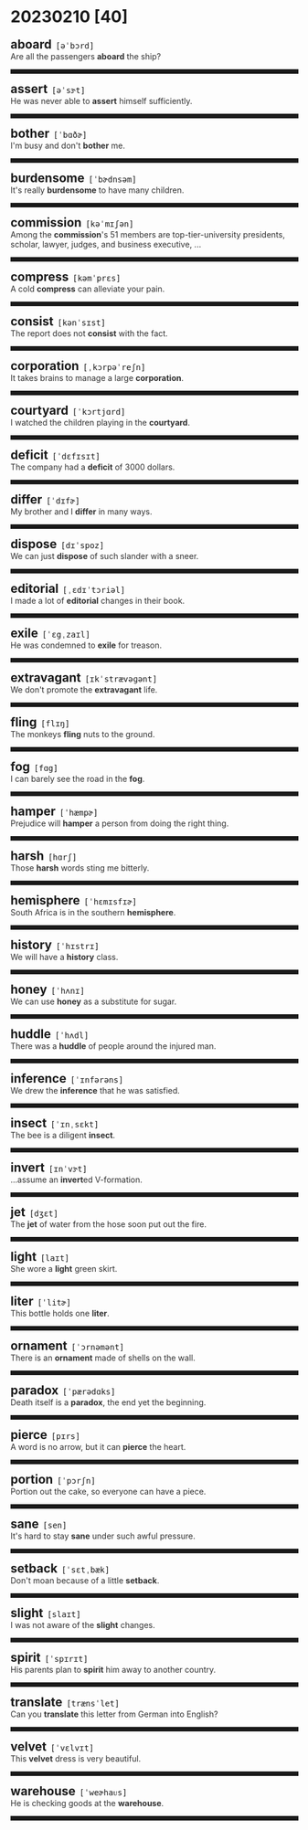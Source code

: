 <style>
/*不显示details的三角符号*/
details > summary::marker {
    display: none;
    content: none;
}
/*去掉外边框*/
details summary{
    outline:none;
    cursor:pointer;/*鼠标放上去之后变成手型*/
}
/*去掉前面默认的小黑三角*/
details summary::-webkit-details-marker{
    display:none; 
}
</style>
# 20230210 [40]  

<div style="display: flex;align-items: baseline;">
    <h2 style="margin-bottom: 0;margin-top: 0">aboard</h2>
    <p style="padding:0 .5em; margin: 0;font-family: monospace;">[əˈbɔrd]</p>
    <p class="interpretation_62863" style="display:none ;padding:0 .5em; margin: 0; white-space: nowrap;overflow: hidden;text-overflow: ellipsis;">adv. 在车上；在火车上；在船上；在飞机上
prep. 上车；上火车；上船；上飞机</p>
</div>
<details class="details_62863">
    <summary style="color: #303030;">Are all the passengers <strong>aboard</strong> the ship?</summary>
    所有的乘客都上船了吗？
</details>
<hr style="padding-bottom: 0.5em;" />


<div style="display: flex;align-items: baseline;">
    <h2 style="margin-bottom: 0;margin-top: 0">assert</h2>
    <p style="padding:0 .5em; margin: 0;font-family: monospace;">[əˈsɝt]</p>
    <p class="interpretation_62863" style="display:none ;padding:0 .5em; margin: 0; white-space: nowrap;overflow: hidden;text-overflow: ellipsis;">v. 断言；宣称；坚持；维护</p>
</div>
<details class="details_62863">
    <summary style="color: #303030;">He was never able to <strong>assert</strong> himself sufficiently.</summary>
    他从来不能充分地维护自己的权利。
</details>
<hr style="padding-bottom: 0.5em;" />


<div style="display: flex;align-items: baseline;">
    <h2 style="margin-bottom: 0;margin-top: 0">bother</h2>
    <p style="padding:0 .5em; margin: 0;font-family: monospace;">[ˈbɑðɚ]</p>
    <p class="interpretation_62863" style="display:none ;padding:0 .5em; margin: 0; white-space: nowrap;overflow: hidden;text-overflow: ellipsis;">v. 打扰；麻烦；烦扰</p>
</div>
<details class="details_62863">
    <summary style="color: #303030;">I'm busy and don't <strong>bother</strong> me.</summary>
    我正忙着，不要打扰我。
</details>
<hr style="padding-bottom: 0.5em;" />


<div style="display: flex;align-items: baseline;">
    <h2 style="margin-bottom: 0;margin-top: 0">burdensome</h2>
    <p style="padding:0 .5em; margin: 0;font-family: monospace;">[ˈbɚdnsəm]</p>
    <p class="interpretation_62863" style="display:none ;padding:0 .5em; margin: 0; white-space: nowrap;overflow: hidden;text-overflow: ellipsis;">adj. 繁重的；累赘的；难于负担的</p>
</div>
<details class="details_62863">
    <summary style="color: #303030;">It's really <strong>burdensome</strong> to have many children.</summary>
    孩子多了真累赘。
</details>
<hr style="padding-bottom: 0.5em;" />


<div style="display: flex;align-items: baseline;">
    <h2 style="margin-bottom: 0;margin-top: 0">commission</h2>
    <p style="padding:0 .5em; margin: 0;font-family: monospace;">[kəˈmɪʃən]</p>
    <p class="interpretation_62863" style="display:none ;padding:0 .5em; margin: 0; white-space: nowrap;overflow: hidden;text-overflow: ellipsis;">n. 委员会；佣金
v. 委托；委任</p>
</div>
<details class="details_62863">
    <summary style="color: #303030;">Among the <strong>commission</strong>'s 51 members are top-tier-university presidents, scholar, lawyer, judges, and business executive, ...</summary>
    委员会的51名成员中，有顶尖大学的校长、学者、律师、法官、公司高管……
</details>
<hr style="padding-bottom: 0.5em;" />


<div style="display: flex;align-items: baseline;">
    <h2 style="margin-bottom: 0;margin-top: 0">compress</h2>
    <p style="padding:0 .5em; margin: 0;font-family: monospace;">[kəmˈprɛs]</p>
    <p class="interpretation_62863" style="display:none ;padding:0 .5em; margin: 0; white-space: nowrap;overflow: hidden;text-overflow: ellipsis;">v. 压缩；压榨
n. （外科）敷布</p>
</div>
<details class="details_62863">
    <summary style="color: #303030;">A cold <strong>compress</strong> can alleviate your pain.</summary>
    冷敷能帮你减轻疼痛。
</details>
<hr style="padding-bottom: 0.5em;" />


<div style="display: flex;align-items: baseline;">
    <h2 style="margin-bottom: 0;margin-top: 0">consist</h2>
    <p style="padding:0 .5em; margin: 0;font-family: monospace;">[kənˈsɪst]</p>
    <p class="interpretation_62863" style="display:none ;padding:0 .5em; margin: 0; white-space: nowrap;overflow: hidden;text-overflow: ellipsis;">v. 由…组成；在于；一致；符合</p>
</div>
<details class="details_62863">
    <summary style="color: #303030;">The report does not <strong>consist</strong> with the fact.</summary>
    那报导与事实不符合。
</details>
<hr style="padding-bottom: 0.5em;" />


<div style="display: flex;align-items: baseline;">
    <h2 style="margin-bottom: 0;margin-top: 0">corporation</h2>
    <p style="padding:0 .5em; margin: 0;font-family: monospace;">[ˌkɔrpəˈreʃn]</p>
    <p class="interpretation_62863" style="display:none ;padding:0 .5em; margin: 0; white-space: nowrap;overflow: hidden;text-overflow: ellipsis;">n. 公司；企业</p>
</div>
<details class="details_62863">
    <summary style="color: #303030;">It takes brains to manage a large <strong>corporation</strong>.</summary>
    管理大公司需要有头脑。
</details>
<hr style="padding-bottom: 0.5em;" />


<div style="display: flex;align-items: baseline;">
    <h2 style="margin-bottom: 0;margin-top: 0">courtyard</h2>
    <p style="padding:0 .5em; margin: 0;font-family: monospace;">[ˈkɔrtjɑrd]</p>
    <p class="interpretation_62863" style="display:none ;padding:0 .5em; margin: 0; white-space: nowrap;overflow: hidden;text-overflow: ellipsis;">n. 庭院；院子</p>
</div>
<details class="details_62863">
    <summary style="color: #303030;">I watched the children playing in the <strong>courtyard</strong>.</summary>
    我看着孩子们在庭院玩耍。
</details>
<hr style="padding-bottom: 0.5em;" />


<div style="display: flex;align-items: baseline;">
    <h2 style="margin-bottom: 0;margin-top: 0">deficit</h2>
    <p style="padding:0 .5em; margin: 0;font-family: monospace;">[ˈdɛfɪsɪt]</p>
    <p class="interpretation_62863" style="display:none ;padding:0 .5em; margin: 0; white-space: nowrap;overflow: hidden;text-overflow: ellipsis;">n. 不足额；赤字；亏损</p>
</div>
<details class="details_62863">
    <summary style="color: #303030;">The company had a <strong>deficit</strong> of 3000 dollars.</summary>
    这家公司亏空3000美元。
</details>
<hr style="padding-bottom: 0.5em;" />


<div style="display: flex;align-items: baseline;">
    <h2 style="margin-bottom: 0;margin-top: 0">differ</h2>
    <p style="padding:0 .5em; margin: 0;font-family: monospace;">[ˈdɪfɚ]</p>
    <p class="interpretation_62863" style="display:none ;padding:0 .5em; margin: 0; white-space: nowrap;overflow: hidden;text-overflow: ellipsis;">v. 与…不同；与…相异</p>
</div>
<details class="details_62863">
    <summary style="color: #303030;">My brother and I <strong>differ</strong> in many ways.</summary>
    我和我兄弟在许多方面都不同。
</details>
<hr style="padding-bottom: 0.5em;" />


<div style="display: flex;align-items: baseline;">
    <h2 style="margin-bottom: 0;margin-top: 0">dispose</h2>
    <p style="padding:0 .5em; margin: 0;font-family: monospace;">[dɪˈspoz]</p>
    <p class="interpretation_62863" style="display:none ;padding:0 .5em; margin: 0; white-space: nowrap;overflow: hidden;text-overflow: ellipsis;">v. 安排；处置；处理；除去；有…倾向；有意于</p>
</div>
<details class="details_62863">
    <summary style="color: #303030;">We can just <strong>dispose</strong> of such slander with a sneer.</summary>
    面对这种诋毁，我们只有冷笑置之。
</details>
<hr style="padding-bottom: 0.5em;" />


<div style="display: flex;align-items: baseline;">
    <h2 style="margin-bottom: 0;margin-top: 0">editorial</h2>
    <p style="padding:0 .5em; margin: 0;font-family: monospace;">[ˌɛdɪˈtɔriəl]</p>
    <p class="interpretation_62863" style="display:none ;padding:0 .5em; margin: 0; white-space: nowrap;overflow: hidden;text-overflow: ellipsis;">adj. 编辑的；社论的
n. 社论</p>
</div>
<details class="details_62863">
    <summary style="color: #303030;">I made a lot of <strong>editorial</strong> changes in their book.</summary>
    我在他们的书上做了许多编辑上的修改。
</details>
<hr style="padding-bottom: 0.5em;" />


<div style="display: flex;align-items: baseline;">
    <h2 style="margin-bottom: 0;margin-top: 0">exile</h2>
    <p style="padding:0 .5em; margin: 0;font-family: monospace;">[ˈɛgˌzaɪl]</p>
    <p class="interpretation_62863" style="display:none ;padding:0 .5em; margin: 0; white-space: nowrap;overflow: hidden;text-overflow: ellipsis;">n. 流放；放逐；流亡
v. 流放；放逐；流亡</p>
</div>
<details class="details_62863">
    <summary style="color: #303030;">He was condemned to <strong>exile</strong> for treason.</summary>
    他因叛国罪被判处流放。
</details>
<hr style="padding-bottom: 0.5em;" />


<div style="display: flex;align-items: baseline;">
    <h2 style="margin-bottom: 0;margin-top: 0">extravagant</h2>
    <p style="padding:0 .5em; margin: 0;font-family: monospace;">[ɪkˈstrævəɡənt]</p>
    <p class="interpretation_62863" style="display:none ;padding:0 .5em; margin: 0; white-space: nowrap;overflow: hidden;text-overflow: ellipsis;">adj. 奢侈的；过度的</p>
</div>
<details class="details_62863">
    <summary style="color: #303030;">We don't promote the <strong>extravagant</strong> life.</summary>
    我们不提倡生活铺张。
</details>
<hr style="padding-bottom: 0.5em;" />


<div style="display: flex;align-items: baseline;">
    <h2 style="margin-bottom: 0;margin-top: 0">fling</h2>
    <p style="padding:0 .5em; margin: 0;font-family: monospace;">[flɪŋ]</p>
    <p class="interpretation_62863" style="display:none ;padding:0 .5em; margin: 0; white-space: nowrap;overflow: hidden;text-overflow: ellipsis;">v. 投；掷；猛扔</p>
</div>
<details class="details_62863">
    <summary style="color: #303030;">The monkeys <strong>fling</strong> nuts to the ground.</summary>
    猴子往地面猛扔坚果。
</details>
<hr style="padding-bottom: 0.5em;" />


<div style="display: flex;align-items: baseline;">
    <h2 style="margin-bottom: 0;margin-top: 0">fog</h2>
    <p style="padding:0 .5em; margin: 0;font-family: monospace;">[fɑg]</p>
    <p class="interpretation_62863" style="display:none ;padding:0 .5em; margin: 0; white-space: nowrap;overflow: hidden;text-overflow: ellipsis;">n. 雾</p>
</div>
<details class="details_62863">
    <summary style="color: #303030;">I can barely see the road in the <strong>fog</strong>.</summary>
    我在雾中几乎不能看清路。
</details>
<hr style="padding-bottom: 0.5em;" />


<div style="display: flex;align-items: baseline;">
    <h2 style="margin-bottom: 0;margin-top: 0">hamper</h2>
    <p style="padding:0 .5em; margin: 0;font-family: monospace;">[ˈhæmpɚ]</p>
    <p class="interpretation_62863" style="display:none ;padding:0 .5em; margin: 0; white-space: nowrap;overflow: hidden;text-overflow: ellipsis;">v. 阻碍；妨碍
n. （带盖）篮子</p>
</div>
<details class="details_62863">
    <summary style="color: #303030;">Prejudice will <strong>hamper</strong> a person from doing the right thing.</summary>
    偏见会妨碍人做正确的事情。
</details>
<hr style="padding-bottom: 0.5em;" />


<div style="display: flex;align-items: baseline;">
    <h2 style="margin-bottom: 0;margin-top: 0">harsh</h2>
    <p style="padding:0 .5em; margin: 0;font-family: monospace;">[hɑrʃ]</p>
    <p class="interpretation_62863" style="display:none ;padding:0 .5em; margin: 0; white-space: nowrap;overflow: hidden;text-overflow: ellipsis;">adj. 严厉的；严酷的；刺耳的</p>
</div>
<details class="details_62863">
    <summary style="color: #303030;">Those <strong>harsh</strong> words sting me bitterly.</summary>
    那些严厉的言辞刺痛了我。
</details>
<hr style="padding-bottom: 0.5em;" />


<div style="display: flex;align-items: baseline;">
    <h2 style="margin-bottom: 0;margin-top: 0">hemisphere</h2>
    <p style="padding:0 .5em; margin: 0;font-family: monospace;">[ˈhɛmɪsfɪɚ]</p>
    <p class="interpretation_62863" style="display:none ;padding:0 .5em; margin: 0; white-space: nowrap;overflow: hidden;text-overflow: ellipsis;">n. 半球体；半个球</p>
</div>
<details class="details_62863">
    <summary style="color: #303030;">South Africa is in the southern <strong>hemisphere</strong>.</summary>
    南非部位于南半球。
</details>
<hr style="padding-bottom: 0.5em;" />


<div style="display: flex;align-items: baseline;">
    <h2 style="margin-bottom: 0;margin-top: 0">history</h2>
    <p style="padding:0 .5em; margin: 0;font-family: monospace;">[ˈhɪstrɪ]</p>
    <p class="interpretation_62863" style="display:none ;padding:0 .5em; margin: 0; white-space: nowrap;overflow: hidden;text-overflow: ellipsis;">n. 历史；历史学</p>
</div>
<details class="details_62863">
    <summary style="color: #303030;">We will have a <strong>history</strong> class.</summary>
    我们将要上历史课了。
</details>
<hr style="padding-bottom: 0.5em;" />


<div style="display: flex;align-items: baseline;">
    <h2 style="margin-bottom: 0;margin-top: 0">honey</h2>
    <p style="padding:0 .5em; margin: 0;font-family: monospace;">[ˈhʌnɪ]</p>
    <p class="interpretation_62863" style="display:none ;padding:0 .5em; margin: 0; white-space: nowrap;overflow: hidden;text-overflow: ellipsis;">n. 蜂蜜；甜蜜；宝贝</p>
</div>
<details class="details_62863">
    <summary style="color: #303030;">We can use <strong>honey</strong> as a substitute for sugar.</summary>
    我们可以蜂蜜作为糖的代替品。
</details>
<hr style="padding-bottom: 0.5em;" />


<div style="display: flex;align-items: baseline;">
    <h2 style="margin-bottom: 0;margin-top: 0">huddle</h2>
    <p style="padding:0 .5em; margin: 0;font-family: monospace;">[ˈhʌdl]</p>
    <p class="interpretation_62863" style="display:none ;padding:0 .5em; margin: 0; white-space: nowrap;overflow: hidden;text-overflow: ellipsis;">n. 挤作一团；缩成一堆；拥挤
v. 拥挤；挤作一团</p>
</div>
<details class="details_62863">
    <summary style="color: #303030;">There was a <strong>huddle</strong> of people around the injured man.</summary>
    拥挤的一群人围着受伤的人。
</details>
<hr style="padding-bottom: 0.5em;" />


<div style="display: flex;align-items: baseline;">
    <h2 style="margin-bottom: 0;margin-top: 0">inference</h2>
    <p style="padding:0 .5em; margin: 0;font-family: monospace;">[ˈɪnfərəns]</p>
    <p class="interpretation_62863" style="display:none ;padding:0 .5em; margin: 0; white-space: nowrap;overflow: hidden;text-overflow: ellipsis;">n. 推论；推断</p>
</div>
<details class="details_62863">
    <summary style="color: #303030;">We drew the <strong>inference</strong> that he was satisfied.</summary>
    我们推断出他很满意。
</details>
<hr style="padding-bottom: 0.5em;" />


<div style="display: flex;align-items: baseline;">
    <h2 style="margin-bottom: 0;margin-top: 0">insect</h2>
    <p style="padding:0 .5em; margin: 0;font-family: monospace;">[ˈɪnˌsɛkt]</p>
    <p class="interpretation_62863" style="display:none ;padding:0 .5em; margin: 0; white-space: nowrap;overflow: hidden;text-overflow: ellipsis;">n. 昆虫</p>
</div>
<details class="details_62863">
    <summary style="color: #303030;">The bee is a diligent <strong>insect</strong>.</summary>
    蜜蜂是勤劳的昆虫。
</details>
<hr style="padding-bottom: 0.5em;" />


<div style="display: flex;align-items: baseline;">
    <h2 style="margin-bottom: 0;margin-top: 0">invert</h2>
    <p style="padding:0 .5em; margin: 0;font-family: monospace;">[ɪnˈvɝt]</p>
    <p class="interpretation_62863" style="display:none ;padding:0 .5em; margin: 0; white-space: nowrap;overflow: hidden;text-overflow: ellipsis;">v. 使倒置；使颠倒</p>
</div>
<details class="details_62863">
    <summary style="color: #303030;">...assume an <strong>invert</strong>ed V-formation.</summary>
    采用反v字形编排。
</details>
<hr style="padding-bottom: 0.5em;" />


<div style="display: flex;align-items: baseline;">
    <h2 style="margin-bottom: 0;margin-top: 0">jet</h2>
    <p style="padding:0 .5em; margin: 0;font-family: monospace;">[dʒɛt]</p>
    <p class="interpretation_62863" style="display:none ;padding:0 .5em; margin: 0; white-space: nowrap;overflow: hidden;text-overflow: ellipsis;">n. 射流；气流；喷射口；喷气式飞机
v. 喷射</p>
</div>
<details class="details_62863">
    <summary style="color: #303030;">The <strong>jet</strong> of water from the hose soon put out the fire.</summary>
    救火水管中射出的水很快就把火扑灭了。
</details>
<hr style="padding-bottom: 0.5em;" />


<div style="display: flex;align-items: baseline;">
    <h2 style="margin-bottom: 0;margin-top: 0">light</h2>
    <p style="padding:0 .5em; margin: 0;font-family: monospace;">[laɪt]</p>
    <p class="interpretation_62863" style="display:none ;padding:0 .5em; margin: 0; white-space: nowrap;overflow: hidden;text-overflow: ellipsis;">n. 光；灯；光线
adj. 轻的；浅的；明亮的；少量的
v. 点燃；照亮</p>
</div>
<details class="details_62863">
    <summary style="color: #303030;">She wore a <strong>light</strong> green skirt.</summary>
    她穿着一件浅绿色的裙子。
</details>
<hr style="padding-bottom: 0.5em;" />


<div style="display: flex;align-items: baseline;">
    <h2 style="margin-bottom: 0;margin-top: 0">liter</h2>
    <p style="padding:0 .5em; margin: 0;font-family: monospace;">[ˈlitɚ]</p>
    <p class="interpretation_62863" style="display:none ;padding:0 .5em; margin: 0; white-space: nowrap;overflow: hidden;text-overflow: ellipsis;">n. 公升</p>
</div>
<details class="details_62863">
    <summary style="color: #303030;">This bottle holds one <strong>liter</strong>.</summary>
    这个瓶子能装一公升。
</details>
<hr style="padding-bottom: 0.5em;" />


<div style="display: flex;align-items: baseline;">
    <h2 style="margin-bottom: 0;margin-top: 0">ornament</h2>
    <p style="padding:0 .5em; margin: 0;font-family: monospace;">[ˈɔrnəmənt]</p>
    <p class="interpretation_62863" style="display:none ;padding:0 .5em; margin: 0; white-space: nowrap;overflow: hidden;text-overflow: ellipsis;">n. 装饰；装饰品
v. 装饰；美化</p>
</div>
<details class="details_62863">
    <summary style="color: #303030;">There is an <strong>ornament</strong> made of shells on the wall.</summary>
    墙上有一个贝壳做成的装饰品。
</details>
<hr style="padding-bottom: 0.5em;" />


<div style="display: flex;align-items: baseline;">
    <h2 style="margin-bottom: 0;margin-top: 0">paradox</h2>
    <p style="padding:0 .5em; margin: 0;font-family: monospace;">[ˈpærədɑks]</p>
    <p class="interpretation_62863" style="display:none ;padding:0 .5em; margin: 0; white-space: nowrap;overflow: hidden;text-overflow: ellipsis;">n. 悖论；矛盾</p>
</div>
<details class="details_62863">
    <summary style="color: #303030;">Death itself is a <strong>paradox</strong>, the end yet the beginning.</summary>
    死亡本身就是一个悖论，它既是结束又是开始。
</details>
<hr style="padding-bottom: 0.5em;" />


<div style="display: flex;align-items: baseline;">
    <h2 style="margin-bottom: 0;margin-top: 0">pierce</h2>
    <p style="padding:0 .5em; margin: 0;font-family: monospace;">[pɪrs]</p>
    <p class="interpretation_62863" style="display:none ;padding:0 .5em; margin: 0; white-space: nowrap;overflow: hidden;text-overflow: ellipsis;">v. 刺穿；戳入</p>
</div>
<details class="details_62863">
    <summary style="color: #303030;">A word is no arrow, but it can <strong>pierce</strong> the heart.</summary>
    言语虽非箭，却能刺人心。
</details>
<hr style="padding-bottom: 0.5em;" />


<div style="display: flex;align-items: baseline;">
    <h2 style="margin-bottom: 0;margin-top: 0">portion</h2>
    <p style="padding:0 .5em; margin: 0;font-family: monospace;">[ˈpɔrʃn]</p>
    <p class="interpretation_62863" style="display:none ;padding:0 .5em; margin: 0; white-space: nowrap;overflow: hidden;text-overflow: ellipsis;">n. 部分；一份
v. 分配；把…分成份额</p>
</div>
<details class="details_62863">
    <summary style="color: #303030;">Portion out the cake, so everyone can have a piece.</summary>
    将蛋糕切成多块，那么每人都可得一份。
</details>
<hr style="padding-bottom: 0.5em;" />


<div style="display: flex;align-items: baseline;">
    <h2 style="margin-bottom: 0;margin-top: 0">sane</h2>
    <p style="padding:0 .5em; margin: 0;font-family: monospace;">[sen]</p>
    <p class="interpretation_62863" style="display:none ;padding:0 .5em; margin: 0; white-space: nowrap;overflow: hidden;text-overflow: ellipsis;">adj. 心智健全的；头脑清醒的；明智的</p>
</div>
<details class="details_62863">
    <summary style="color: #303030;">It's hard to stay <strong>sane</strong> under such awful pressure.</summary>
    在如此可怕的压力下很难保持理智。
</details>
<hr style="padding-bottom: 0.5em;" />


<div style="display: flex;align-items: baseline;">
    <h2 style="margin-bottom: 0;margin-top: 0">setback</h2>
    <p style="padding:0 .5em; margin: 0;font-family: monospace;">[ˈsɛtˌbæk]</p>
    <p class="interpretation_62863" style="display:none ;padding:0 .5em; margin: 0; white-space: nowrap;overflow: hidden;text-overflow: ellipsis;">n. 退步；挫折</p>
</div>
<details class="details_62863">
    <summary style="color: #303030;">Don't moan because of a little <strong>setback</strong>.</summary>
    不要受了一点挫折就唉声叹气。
</details>
<hr style="padding-bottom: 0.5em;" />


<div style="display: flex;align-items: baseline;">
    <h2 style="margin-bottom: 0;margin-top: 0">slight</h2>
    <p style="padding:0 .5em; margin: 0;font-family: monospace;">[slaɪt]</p>
    <p class="interpretation_62863" style="display:none ;padding:0 .5em; margin: 0; white-space: nowrap;overflow: hidden;text-overflow: ellipsis;">adj. 轻微的；微小的；细瘦的
n. 轻慢
v. 轻视</p>
</div>
<details class="details_62863">
    <summary style="color: #303030;">I was not aware of the <strong>slight</strong> changes.</summary>
    我没有察觉到这细微的变化。
</details>
<hr style="padding-bottom: 0.5em;" />


<div style="display: flex;align-items: baseline;">
    <h2 style="margin-bottom: 0;margin-top: 0">spirit</h2>
    <p style="padding:0 .5em; margin: 0;font-family: monospace;">[ˈspɪrɪt]</p>
    <p class="interpretation_62863" style="display:none ;padding:0 .5em; margin: 0; white-space: nowrap;overflow: hidden;text-overflow: ellipsis;">n. 精神；情绪；人物；灵魂；心灵；勇气；酒精
v. 神秘地带走</p>
</div>
<details class="details_62863">
    <summary style="color: #303030;">His parents plan to <strong>spirit</strong> him away to another country.</summary>
    他的父母打算把他秘密带到另一个国家去。
</details>
<hr style="padding-bottom: 0.5em;" />


<div style="display: flex;align-items: baseline;">
    <h2 style="margin-bottom: 0;margin-top: 0">translate</h2>
    <p style="padding:0 .5em; margin: 0;font-family: monospace;">[trænsˈlet]</p>
    <p class="interpretation_62863" style="display:none ;padding:0 .5em; margin: 0; white-space: nowrap;overflow: hidden;text-overflow: ellipsis;">v. 翻译；转化</p>
</div>
<details class="details_62863">
    <summary style="color: #303030;">Can you <strong>translate</strong> this letter from German into English?</summary>
    你能把这封信由德文译成英文吗？
</details>
<hr style="padding-bottom: 0.5em;" />


<div style="display: flex;align-items: baseline;">
    <h2 style="margin-bottom: 0;margin-top: 0">velvet</h2>
    <p style="padding:0 .5em; margin: 0;font-family: monospace;">[ˈvɛlvɪt]</p>
    <p class="interpretation_62863" style="display:none ;padding:0 .5em; margin: 0; white-space: nowrap;overflow: hidden;text-overflow: ellipsis;">n. 天鹅绒；丝绒
adj. 天鹅绒的</p>
</div>
<details class="details_62863">
    <summary style="color: #303030;">This <strong>velvet</strong> dress is very beautiful.</summary>
    这件天鹅绒礼服非常美丽。
</details>
<hr style="padding-bottom: 0.5em;" />


<div style="display: flex;align-items: baseline;">
    <h2 style="margin-bottom: 0;margin-top: 0">warehouse</h2>
    <p style="padding:0 .5em; margin: 0;font-family: monospace;">[ˈweɚhaᴜs]</p>
    <p class="interpretation_62863" style="display:none ;padding:0 .5em; margin: 0; white-space: nowrap;overflow: hidden;text-overflow: ellipsis;">n. 仓库；货栈
v. 把…存入仓库</p>
</div>
<details class="details_62863">
    <summary style="color: #303030;">He is checking goods at the <strong>warehouse</strong>.</summary>
    他在仓库里查看商品。
</details>
<hr style="padding-bottom: 0.5em;" />

<script>
const details = document.querySelectorAll('.details_62863');
const translates = document.querySelectorAll('.interpretation_62863');

details.forEach((item, index) => item.addEventListener('toggle', () => {
    if (item.open) {
        translates[index].style.display = 'block';
    } else translates[index].style.display = 'none';
}));
</script>
